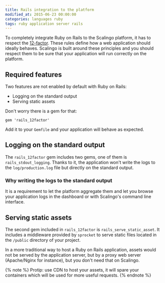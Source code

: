```yaml
---
title: Rails integration to the platform
modified_at: 2015-06-23 00:00:00
categories: languages ruby
tags: ruby application server rails
---
```


To completely integrate Ruby on Rails to the Scalingo platform, it has to
respect the [12-factor](http://12factor.net). These rules define how a web
application should ideally behaves. Scalingo is built around these principles
and you should respect them to be sure that your application will run correctly
on the platform.

## Required features

Two features are not enabled by default with Ruby on Rails:

* Logging on the standard output
* Serving static assets

Don't worry there is a gem for that:

```text
gem 'rails_12factor'
```

Add it to your `Gemfile` and your application will behave as expected.

## Logging on the standard output

The `rails_12factor` gem includes two gems, one of them is
`rails_stdout_logging`. Thanks to it, the application won't write the logs to
the `log/production.log` file but directly on the standard output.

### Why writing the logs to the standard output

It is a requirement to let the platform aggregate them and let you browse your
application logs in the dashboard or with Scalingo's command line interface.

## Serving static assets

The second gem included in `rails_12factor` is `rails_serve_static_asset`. It
includes a middleware provided by `sprocket` to serve static files located in
the `/public` directory of your project.

In a more traditional way to host a Ruby on Rails application, assets would not
be served by the application server, but by a proxy web server (Apache/Nginx
for instance), but you don't need that on Scalingo.

{% note %}
  Protip: use CDN to host your assets, it will spare your containers which will be used for more useful requests.
{% endnote %}

